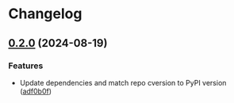 # Changelog

## [0.2.0](https://github.com/looker-open-source/henry/compare/v0.1.3...v0.2.0) (2024-08-19)


### Features

* Update dependencies and match repo cversion to PyPI version ([adf0b0f](https://github.com/looker-open-source/henry/commit/adf0b0fd63c7d58b5e740a39f72cea2f03d35a7d))
